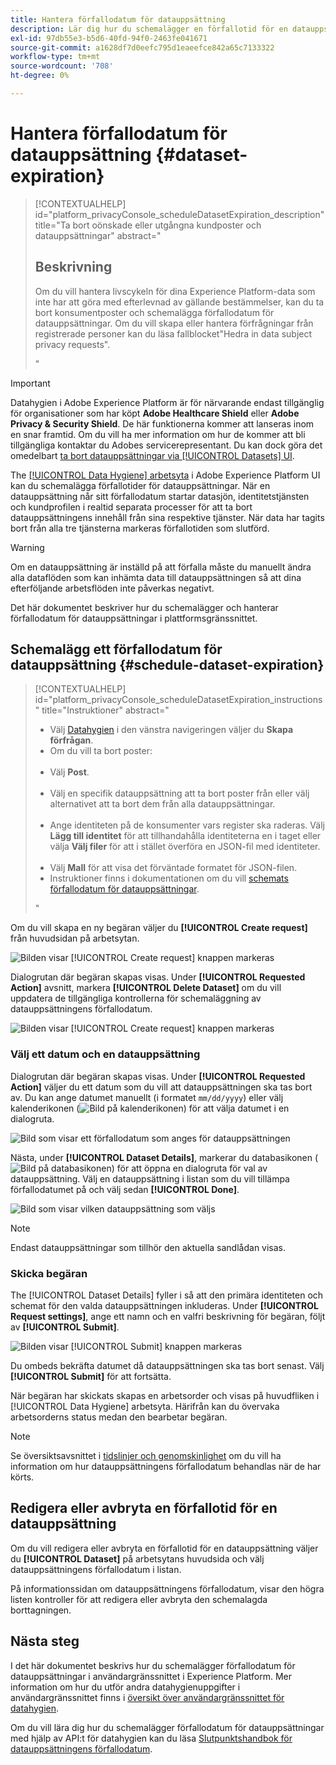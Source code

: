 ```yaml
---
title: Hantera förfallodatum för datauppsättning
description: Lär dig hur du schemalägger en förfallotid för en datauppsättning i Adobe Experience Platform-gränssnittet.
exl-id: 97db55e3-b5d6-40fd-94f0-2463fe041671
source-git-commit: a1628df7d0eefc795d1eaeefce842a65c7133322
workflow-type: tm+mt
source-wordcount: '708'
ht-degree: 0%

---
```


# Hantera förfallodatum för datauppsättning {#dataset-expiration}

>[!CONTEXTUALHELP]
>id="platform_privacyConsole_scheduleDatasetExpiration_description"
>title="Ta bort oönskade eller utgångna kundposter och datauppsättningar"
>abstract="<h2>Beskrivning</h2><p>Om du vill hantera livscykeln för dina Experience Platform-data som inte har att göra med efterlevnad av gällande bestämmelser, kan du ta bort konsumentposter och schemalägga förfallodatum för datauppsättningar. Om du vill skapa eller hantera förfrågningar från registrerade personer kan du läsa fallblocket&quot;Hedra in data subject privacy requests&quot;.</p>"

>[!IMPORTANT]
>
>Datahygien i Adobe Experience Platform är för närvarande endast tillgänglig för organisationer som har köpt **Adobe Healthcare Shield** eller **Adobe Privacy &amp; Security Shield**. De här funktionerna kommer att lanseras inom en snar framtid. Om du vill ha mer information om hur de kommer att bli tillgängliga kontaktar du Adobes servicerepresentant. Du kan dock göra det omedelbart [ta bort datauppsättningar via [!UICONTROL Datasets] UI](../../catalog/datasets/user-guide.md#delete).

The [[!UICONTROL Data Hygiene] arbetsyta](./overview.md) i Adobe Experience Platform UI kan du schemalägga förfallotider för datauppsättningar. När en datauppsättning når sitt förfallodatum startar datasjön, identitetstjänsten och kundprofilen i realtid separata processer för att ta bort datauppsättningens innehåll från sina respektive tjänster. När data har tagits bort från alla tre tjänsterna markeras förfallotiden som slutförd.

>[!WARNING]
>
>Om en datauppsättning är inställd på att förfalla måste du manuellt ändra alla dataflöden som kan inhämta data till datauppsättningen så att dina efterföljande arbetsflöden inte påverkas negativt.

Det här dokumentet beskriver hur du schemalägger och hanterar förfallodatum för datauppsättningar i plattformsgränssnittet.

## Schemalägg ett förfallodatum för datauppsättning {#schedule-dataset-expiration}

>[!CONTEXTUALHELP]
>id="platform_privacyConsole_scheduleDatasetExpiration_instructions"
>title="Instruktioner"
>abstract="<ul><li>Välj <a href="https://experienceleague.adobe.com/docs/experience-platform/hygiene/ui/overview.html">Datahygien</a> i den vänstra navigeringen väljer du <b>Skapa förfrågan</b>.</li><li>Om du vill ta bort poster:</li>   <li>Välj <b>Post</b>.</li>   <li>Välj en specifik datauppsättning att ta bort poster från eller välj alternativet att ta bort dem från alla datauppsättningar.</li>   <li>Ange identiteten på de konsumenter vars register ska raderas. Välj <b>Lägg till identitet</b> för att tillhandahålla identiteterna en i taget eller välja <b>Välj filer</b> för att i stället överföra en JSON-fil med identiteter.</li>   <li>Välj <b>Mall</b> för att visa det förväntade formatet för JSON-filen.</li><li>Instruktioner finns i dokumentationen om du vill <a href="https://experienceleague.adobe.com/docs/experience-platform/hygiene/ui/dataset-expiration.html#schedule-dataset-expiration">schemats förfallodatum för datauppsättningar</a>.</li></ul>"

Om du vill skapa en ny begäran väljer du **[!UICONTROL Create request]** från huvudsidan på arbetsytan.

![Bilden visar [!UICONTROL Create request] knappen markeras](../images/ui/ttl/create-request-button.png)

Dialogrutan där begäran skapas visas. Under **[!UICONTROL Requested Action]** avsnitt, markera **[!UICONTROL Delete Dataset]** om du vill uppdatera de tillgängliga kontrollerna för schemaläggning av datauppsättningens förfallodatum.

![Bilden visar [!UICONTROL Create request] knappen markeras](../images/ui/ttl/dataset-selected.png)

### Välj ett datum och en datauppsättning

Dialogrutan där begäran skapas visas. Under **[!UICONTROL Requested Action]** väljer du ett datum som du vill att datauppsättningen ska tas bort av. Du kan ange datumet manuellt (i formatet `mm/dd/yyyy`) eller välj kalenderikonen (![Bild på kalenderikonen](../images/ui/ttl/calendar-icon.png)) för att välja datumet i en dialogruta.

![Bild som visar ett förfallodatum som anges för datauppsättningen](../images/ui/ttl/select-date.png)

Nästa, under **[!UICONTROL Dataset Details]**, markerar du databasikonen (![Bild på databasikonen](../images/ui/ttl/database-icon.png)) för att öppna en dialogruta för val av datauppsättning. Välj en datauppsättning i listan som du vill tillämpa förfallodatumet på och välj sedan **[!UICONTROL Done]**.

![Bild som visar vilken datauppsättning som väljs](../images/ui/ttl/select-dataset.png)

>[!NOTE]
Endast datauppsättningar som tillhör den aktuella sandlådan visas.

### Skicka begäran

The [!UICONTROL Dataset Details] fyller i så att den primära identiteten och schemat för den valda datauppsättningen inkluderas. Under **[!UICONTROL Request settings]**, ange ett namn och en valfri beskrivning för begäran, följt av **[!UICONTROL Submit]**.

![Bilden visar [!UICONTROL Submit] knappen markeras](../images/ui/ttl/submit.png)

Du ombeds bekräfta datumet då datauppsättningen ska tas bort senast. Välj **[!UICONTROL Submit]** för att fortsätta.

När begäran har skickats skapas en arbetsorder och visas på huvudfliken i [!UICONTROL Data Hygiene] arbetsyta. Härifrån kan du övervaka arbetsorderns status medan den bearbetar begäran.

>[!NOTE]
Se översiktsavsnittet i [tidslinjer och genomskinlighet](../home.md#dataset-expiration-transparency) om du vill ha information om hur datauppsättningens förfallodatum behandlas när de har körts.

## Redigera eller avbryta en förfallotid för en datauppsättning

Om du vill redigera eller avbryta en förfallotid för en datauppsättning väljer du **[!UICONTROL Dataset]** på arbetsytans huvudsida och välj datauppsättningens förfallodatum i listan.

På informationssidan om datauppsättningens förfallodatum, visar den högra listen kontroller för att redigera eller avbryta den schemalagda borttagningen.

## Nästa steg

I det här dokumentet beskrivs hur du schemalägger förfallodatum för datauppsättningar i användargränssnittet i Experience Platform. Mer information om hur du utför andra datahygienuppgifter i användargränssnittet finns i [översikt över användargränssnittet för datahygien](./overview.md).

Om du vill lära dig hur du schemalägger förfallodatum för datauppsättningar med hjälp av API:t för datahygien kan du läsa [Slutpunktshandbok för datauppsättningens förfallodatum](../api/dataset-expiration.md).
